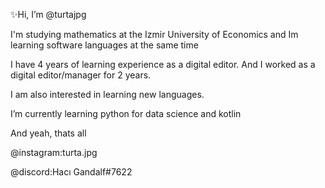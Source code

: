 ✨Hi, I’m @turtajpg

I'm studying mathematics at the Izmir University of Economics and Im learning software languages at the same time

I have 4 years of learning experience as a digital editor. And I worked as a digital editor/manager for 2 years.

I am also interested in learning new languages. 

I’m currently learning python for data science and kotlin

And yeah, thats all

@instagram:turta.jpg

@discord:Hacı Gandalf#7622
